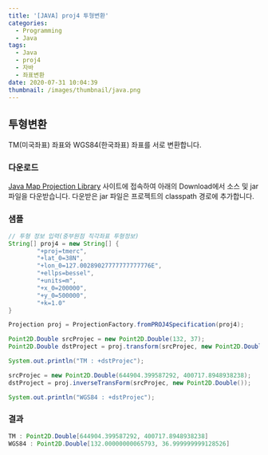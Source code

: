 ```yaml
---
title: '[JAVA] proj4 투형변환'
categories:
  - Programming
  - Java
tags:
  - Java
  - proj4
  - 자바
  - 좌표변환
date: 2020-07-31 10:04:39
thumbnail: /images/thumbnail/java.png
---
```


## 투형변환

TM(미국좌표) 좌표와 WGS84(한국좌표) 좌표를 서로 변환합니다.

### 다운로드

[Java Map Projection Library](http://www.jhlabs.com/java/maps/proj/) 사이트에 접속하여 아래의 Download에서 소스 및 jar 파일을 다운받습니다. 다운받은 jar 파일은 프로젝트의 classpath 경로에 추가합니다.

### 샘플

```java
// 투형 정보 입력(중부원점 직각좌표 투형정보)
String[] proj4 = new String[] {
        "+proj=tmerc",
        "+lat_0=38N",
        "+lon_0=127.00289027777777777776E",
        "+ellps=bessel",
        "+units=m",
        "+x_0=200000",
        "+y_0=500000",
        "+k=1.0"
}

Projection proj = ProjectionFactory.fromPROJ4Specification(proj4);

Point2D.Double srcProjec = new Point2D.Double(132, 37);
Point2D.Double dstProject = proj.transform(srcProjec, new Point2D.Double());

System.out.println("TM : +dstProjec");

srcProjec = new Point2D.Double(644904.399587292, 400717.8948938238);
dstProject = proj.inverseTransForm(srcProjec, new Point2D.Double());

System.out.println("WGS84 : +dstProjec");
```

### 결과

```java
TM : Point2D.Double[644904.399587292, 400717.8948938238]
WGS84 : Point2D.Double[132.00000000065793, 36.999999999128526]
```
